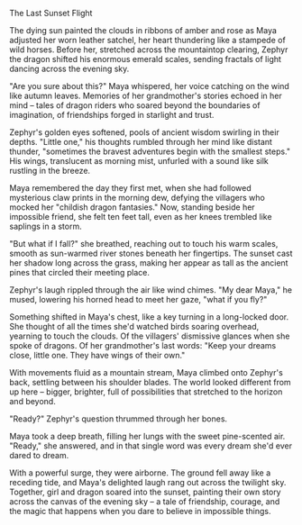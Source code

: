 The Last Sunset Flight

The dying sun painted the clouds in ribbons of amber and rose as Maya adjusted her worn leather satchel, her heart thundering like a stampede of wild horses. Before her, stretched across the mountaintop clearing, Zephyr the dragon shifted his enormous emerald scales, sending fractals of light dancing across the evening sky.

"Are you sure about this?" Maya whispered, her voice catching on the wind like autumn leaves. Memories of her grandmother's stories echoed in her mind – tales of dragon riders who soared beyond the boundaries of imagination, of friendships forged in starlight and trust.

Zephyr's golden eyes softened, pools of ancient wisdom swirling in their depths. "Little one," his thoughts rumbled through her mind like distant thunder, "sometimes the bravest adventures begin with the smallest steps." His wings, translucent as morning mist, unfurled with a sound like silk rustling in the breeze.

Maya remembered the day they first met, when she had followed mysterious claw prints in the morning dew, defying the villagers who mocked her "childish dragon fantasies." Now, standing beside her impossible friend, she felt ten feet tall, even as her knees trembled like saplings in a storm.

"But what if I fall?" she breathed, reaching out to touch his warm scales, smooth as sun-warmed river stones beneath her fingertips. The sunset cast her shadow long across the grass, making her appear as tall as the ancient pines that circled their meeting place.

Zephyr's laugh rippled through the air like wind chimes. "My dear Maya," he mused, lowering his horned head to meet her gaze, "what if you fly?"

Something shifted in Maya's chest, like a key turning in a long-locked door. She thought of all the times she'd watched birds soaring overhead, yearning to touch the clouds. Of the villagers' dismissive glances when she spoke of dragons. Of her grandmother's last words: "Keep your dreams close, little one. They have wings of their own."

With movements fluid as a mountain stream, Maya climbed onto Zephyr's back, settling between his shoulder blades. The world looked different from up here – bigger, brighter, full of possibilities that stretched to the horizon and beyond.

"Ready?" Zephyr's question thrummed through her bones.

Maya took a deep breath, filling her lungs with the sweet pine-scented air. "Ready," she answered, and in that single word was every dream she'd ever dared to dream.

With a powerful surge, they were airborne. The ground fell away like a receding tide, and Maya's delighted laugh rang out across the twilight sky. Together, girl and dragon soared into the sunset, painting their own story across the canvas of the evening sky – a tale of friendship, courage, and the magic that happens when you dare to believe in impossible things.
